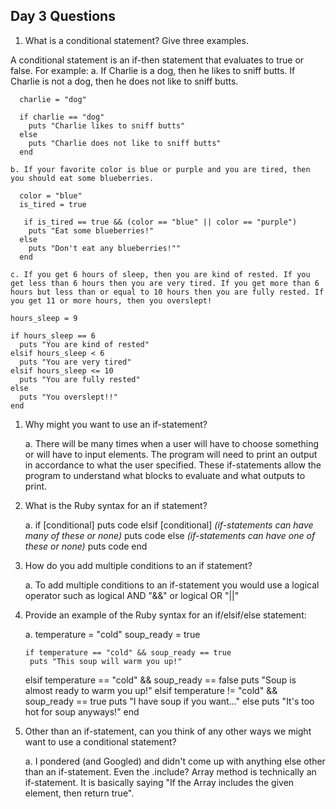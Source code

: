 ## Day 3 Questions

1. What is a conditional statement? Give three examples.

  A conditional statement is an if-then statement that evaluates to true or false. For example:
    a. If Charlie is a dog, then he likes to sniff butts. If Charlie is not a dog, then he does not like to sniff butts.

      charlie = "dog"

      if charlie == "dog"
        puts "Charlie likes to sniff butts"
      else
        puts "Charlie does not like to sniff butts"
      end

    b. If your favorite color is blue or purple and you are tired, then you should eat some blueberries.

      color = "blue"
      is_tired = true

       if is_tired == true && (color == "blue" || color == "purple")
        puts "Eat some blueberries!"
      else
        puts "Don't eat any blueberries!""
      end

    c. If you get 6 hours of sleep, then you are kind of rested. If you get less than 6 hours then you are very tired. If you get more than 6 hours but less than or equal to 10 hours then you are fully rested. If you get 11 or more hours, then you overslept!

    hours_sleep = 9

    if hours_sleep == 6
      puts "You are kind of rested"
    elsif hours_sleep < 6
      puts "You are very tired"
    elsif hours_sleep <= 10
      puts "You are fully rested"
    else
      puts "You overslept!!"
    end

1. Why might you want to use an if-statement?

    a. There will be many times when a user will have to choose something or will have to input elements. The program will need to print an output in accordance to what the user specified. These if-statements allow the program to understand what blocks to evaluate and what outputs to print.

1. What is the Ruby syntax for an if statement?

    a. if [conditional]
        puts code
      elsif [conditional] *(if-statements can have many of these or none)*
        puts code
      else  *(if-statements can have one of these or none)*
        puts code
      end


1. How do you add multiple conditions to an if statement?

    a. To add multiple conditions to an if-statement you would use a logical operator such as logical AND "&&" or logical OR "||"

1. Provide an example of the Ruby syntax for an if/elsif/else statement:

    a. temperature = "cold"
       soup_ready = true

       if temperature == "cold" && soup_ready == true
        puts "This soup will warm you up!"
      elsif temperature == "cold" && soup_ready == false
        puts "Soup is almost ready to warm you up!"
      elsif temperature != "cold" && soup_ready == true
        puts "I have soup if you want..."
      else
        puts "It's too hot for soup anyways!"
      end


1. Other than an if-statement, can you think of any other ways we might want to use a conditional statement?

    a. I pondered (and Googled) and didn't come up with anything else other than an if-statement. Even the .include? Array method is technically an if-statement. It is basically saying "If the Array includes the given element, then return true". 
